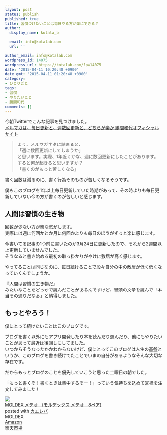 ```yaml
---
layout: post
status: publish
published: true
title: 習慣づけたいことは毎日やる方が楽にできる？
author:
  display_name: kotala_b

  email: info@kotalab.com
  url: ''

author_email: info@kotalab.com
wordpress_id: 14075
wordpress_url: https://kotalab.com/?p=14075
date: '2015-04-11 10:20:48 +0900'
date_gmt: '2015-04-11 01:20:48 +0900'
category:
- ひとりごと
tags:
- 習慣
- やりたいこと
- 勝間和代
comments: []
---
```

<p>今朝Twitterでこんな記事を見つけました。<br />
<a href="http://www.katsumaweb.com/news.php?id=2129" target="_blank">メルマガは、毎日更新と、週数回更新と、どちらが楽か 勝間和代オフィシャルサイト</a><a href="https://b.hatena.ne.jp/entry/http://www.katsumaweb.com/news.php?id=2129" target="_blank"><img border="0" src="https://b.hatena.ne.jp/entry/image/http://www.katsumaweb.com/news.php?id=2129" alt="" /></a></p>
<blockquote><p>よく、メルマガネタに詰まると、<br />
「週に数回更新にしてしまうか」<br />
と思います。実際、1年近くかな、週に数回更新にしたことがあります。すると何が起きると思いますか？<br />
「書くのがもっと苦しくなる」
</p></blockquote>
<p>書く回数は減るのに、書く行為そのものが苦しくなるそうです。</p>
<p>僕もこのブログを1年以上毎日更新していた時期があって、その時よりも毎日更新していない今の方が書くのが苦しいと感じます。<br />
</p>
<!--more-->
<h2>人間は習慣の生き物</h2>
<p>回数が少ない方が楽な気がします。<br />
実際には週に何回かとか月に何回かよりも毎日のほうがずっと楽に感じます。</p>
<p>今書いてる記事の1つ前に書いたのが3月24日に更新したので、それから2週間以上更新していませんでした。<br />
そうなると書き始める最初の取っ掛かりがやけに敷居が高く感じます。</p>
<p>やってることは同じなのに、毎日続けることで段々自分の中の敷居が低く低くなっていくんでしょうか。</p>
<p>『人間は習慣の生き物だ』<br />
みたいなことをどっかで読んだことがあるんですけど、冒頭の文章を読んで「本当その通りだなぁ」と納得しました。</p>
<h2>もっとやろう！</h2>
<p>僕にとって続けたいことはこのブログです。</p>
<p>ブログを書く以外にもアプリ開発したり本を読んだり遊んだり、他にもやりたいことがあって最近は後回しにしてました。<br />
いつからそうなったかかわからないけど、<span class="b">僕にとってこのブログは人生の基盤というか、このブログを書き続けてたことでいまの自分があるようなそんな大切な存在です</span>。</p>
<p>だからもっとブログのことを優先していこうと思った土曜日の朝でした。</p>
<p>「もっと書くぞ！書くときは集中するぞー！」っていう気持ちを込めて耳栓を注文してみました！</p>
<div class="kaerebalink-box">
<div class="kaerebalink-image"><a href="https://www.amazon.co.jp/exec/obidos/ASIN/B00B4K8W1O/same-22/ref=nosim/" rel="nofollow" target="_blank"><img src="https://images-fe.ssl-images-amazon.com/images/I/316P%2BwsnnVL._SL160_.jpg" style="border: none;" /></a></div>
<div class="kaerebalink-info">
<div class="kaerebalink-name"><a href="https://www.amazon.co.jp/exec/obidos/ASIN/B00B4K8W1O/same-22/ref=nosim/" rel="nofollow" target="_blank">MOLDEX メテオ （モルデックス メテオ　8ペア)</a>
<div class="kaerebalink-powered-date">posted with <a href="https://kaereba.com" rel="nofollow" target="_blank">カエレバ</a></div>
</div>
<div class="kaerebalink-detail"> MOLDEX     </div>
<div class="kaerebalink-link1">
<div class="shoplinkamazon"><a href="https://www.amazon.co.jp/gp/search?keywords=MOLDEX%20%83%81%83e%83I&__mk_ja_JP=%83J%83%5E%83J%83i&tag=same-22" rel="nofollow" target="_blank">Amazon</a></div>
<div class="shoplinkrakuten"><a href="http://c.af.moshimo.com/af/c/click?a_id=374939&p_id=54&pc_id=54&pl_id=616&s_v=b5Rz2P0601xu&url=http%3A%2F%2Fsearch.rakuten.co.jp%2Fsearch%2Fmall%2FMOLDEX%2520%25E3%2583%25A1%25E3%2583%2586%25E3%2582%25AA%2F-%2Ff.1-p.1-s.1-sf.0-st.A-v.2%3Fx%3D0" rel="nofollow" target="_blank">楽天市場</a><img src="http://i.af.moshimo.com/af/i/impression?a_id=374939&p_id=54&pc_id=54&pl_id=616" width="1" height="1" style="border:none;"></div>
</div>
</div>
<div class="booklink-footer" style="clear: left"></div>
</div>
